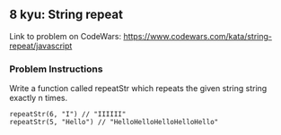 ## 8 kyu: String repeat

Link to problem on CodeWars: https://www.codewars.com/kata/string-repeat/javascript

### Problem Instructions

Write a function called repeatStr which repeats the given string string exactly n times.

```
repeatStr(6, "I") // "IIIIII"
repeatStr(5, "Hello") // "HelloHelloHelloHelloHello"
```
